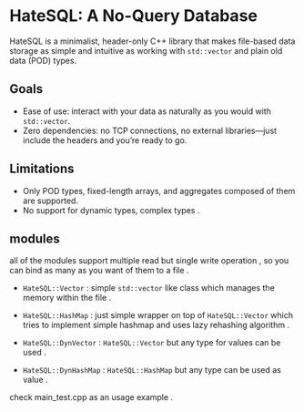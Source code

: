 # HateSQL: A No-Query Database

HateSQL is a minimalist, header-only C++ library that makes file-based data storage as simple and intuitive as working with `std::vector` and plain old data (POD) types.

## Goals
- Ease of use: interact with your data as naturally as you would with `std::vector`.
- Zero dependencies: no TCP connections, no external libraries—just include the headers and you’re ready to go.

## Limitations
- Only POD types, fixed-length arrays, and aggregates composed of them are supported.
- No support for dynamic types, complex types .

## modules
all of the modules support multiple read but single write operation , so you can bind as many as you want of them to a file .
- `HateSQL::Vector` : simple `std::vector` like class which manages the memory within the file .

- `HateSQL::HashMap` : just simple wrapper on top of `HateSQL::Vector` which tries to implement simple hashmap and uses lazy rehashing algorithm .

- `HateSQL::DynVector` : `HateSQL::Vector` but any type for values can be used .
- `HateSQL::DynHashMap` : `HateSQL::HashMap` but any type can be used as value .



check main_test.cpp as an usage example .
